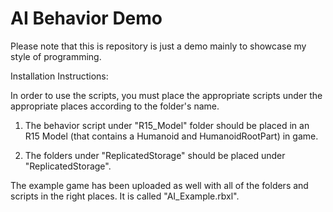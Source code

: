 # AI Behavior Demo


Please note that this is repository is just a demo mainly to showcase my style of programming.



Installation Instructions:

  In order to use the scripts, you must place the appropriate scripts under the appropriate places according to the folder's name.

  1. The behavior script under "R15_Model" folder should be placed in an R15 Model 
     (that contains a Humanoid and HumanoidRootPart) in game.
     
  2. The folders under "ReplicatedStorage" should be placed under "ReplicatedStorage".



The example game has been uploaded as well with all of the folders and scripts in the right places.
It is called "AI_Example.rbxl".

